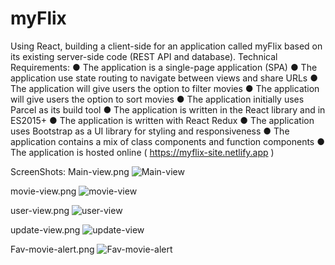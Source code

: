 # myFlix
 Using React, building a client-side for an application called myFlix based on its existing server-side code (REST API and database).
Technical Requirements:
● The application is a single-page application (SPA)
● The application use state routing to navigate between views and share URLs
● The application will give users the option to filter movies
● The application will give users the option to sort movies
● The application initially uses Parcel as its build tool
● The application is written in the React library and in ES2015+
● The application is written with React Redux
● The application uses Bootstrap as a UI library for styling and responsiveness
● The application contains a mix of class components and function components
● The application is hosted online ( https://myflix-site.netlify.app )

ScreenShots:
Main-view.png
![Main-view](https://user-images.githubusercontent.com/102805610/181764077-d8e59aea-4fc9-41dc-b65c-dede78d1a688.png)

movie-view.png
![movie-view](https://user-images.githubusercontent.com/102805610/181764122-eab7e95d-28c5-49ce-91bb-8e4521fc72b4.png)

user-view.png
![user-view](https://user-images.githubusercontent.com/102805610/181764177-203200a2-fe78-4666-ae72-64369dd44173.png)

update-view.png
![update-view](https://user-images.githubusercontent.com/102805610/181764213-0f7c4a66-d3da-4e74-8fed-67b63ee9ee03.png)

Fav-movie-alert.png
![Fav-movie-alert](https://user-images.githubusercontent.com/102805610/181764241-15d582ae-7362-4def-b77c-e2517c91b28c.png)
